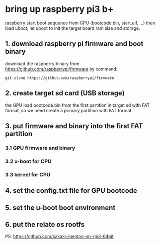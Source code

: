 # bring up raspberry pi3 b+
raspberry start boot sequence from GPU (bootcode.bin, start.elf, ...) then load uboot, let uboot to init the target board ram size and storage.

## 1. download raspberry pi firmware and boot binary
download the raspberry binary from https://github.com/raspberrypi/firmware by command:

```shell
git clone https://github.com/raspberrypi/firmware
```

## 2. create target sd card (USB storage)
the GPU load bootcode.bin from the first partition in target sd with FAT format, so we need create a primary partition with FAT format

## 3. put firmware and binary into the first FAT partition
### 3.1 GPU firmware and binary

### 3.2 u-boot for CPU

### 3.3 kernel for CPU

## 4. set the config.txt file for GPU bootcode

## 5. set the u-boot boot environment

## 6. put the relate os rootfs

PS. https://github.com/sakaki-/gentoo-on-rpi3-64bit
